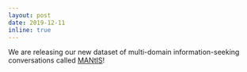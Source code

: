 ```yaml
---
layout: post
date: 2019-12-11
inline: true
---
```


We are releasing our new dataset of multi-domain information-seeking conversations called [MANtIS](https://guzpenha.github.io/MANtIS/)!
